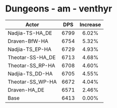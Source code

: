 # Dungeons - am - venthyr
| Actor | DPS | Increase |
|---|:---:|:---:|
|Nadjia-TS-HA_DE|6799|6.02%|
|Draven-BfW-HA|6754|5.32%|
|Nadjia-TS_EP-HA|6729|4.93%|
|Theotar-SS-HA_DE|6713|4.68%|
|Theotar-SS_RP-HA|6708|4.60%|
|Nadjia-TS_DD-HA|6705|4.55%|
|Theotar-SS_WP-HA|6672|4.04%|
|Draven-HA_DE|6571|2.46%|
|Base|6413|0.00%|

